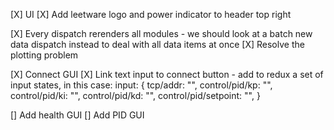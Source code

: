 
[X] UI
  [X] Add leetware logo and power indicator to header top right

[X] Every dispatch rerenders all modules - we should look at a batch new data dispatch instead to deal with
  all data items at once
  [X] Resolve the plotting problem

[X] Connect GUI
  [X] Link text input to connect button
    - add to redux a set of input states, in this case:
      input: {
        tcp/addr: "",
        control/pid/kp: "",
        control/pid/ki: "",
        control/pid/kd: "",
        control/pid/setpoint: "",
      }

[] Add health GUI
[] Add PID GUI






